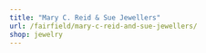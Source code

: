 ```yaml
---
title: "Mary C. Reid & Sue Jewellers"
url: /fairfield/mary-c-reid-and-sue-jewellers/
shop: jewelry
---
```

